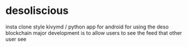 # desoliscious
insta clone style kivymd / python app for android for using the deso blockchain
major development is to allow users to see the feed that other user see

